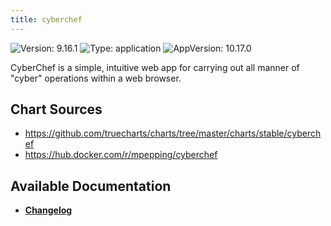 ```yaml
---
title: cyberchef
---
```


![Version: 9.16.1](https://img.shields.io/badge/Version-9.16.1-informational?style=flat-square) ![Type: application](https://img.shields.io/badge/Type-application-informational?style=flat-square) ![AppVersion: 10.17.0](https://img.shields.io/badge/AppVersion-10.17.0-informational?style=flat-square)

CyberChef is a simple, intuitive web app for carrying out all manner of "cyber" operations within a web browser.

## Chart Sources

- https://github.com/truecharts/charts/tree/master/charts/stable/cyberchef
- https://hub.docker.com/r/mpepping/cyberchef

## Available Documentation

- [**Changelog**](./CHANGELOG.md)
